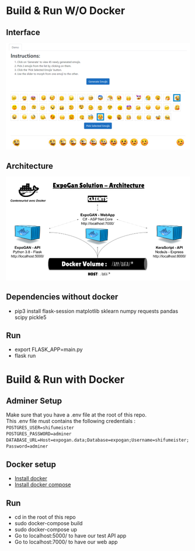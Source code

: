 # Build & Run W/O Docker

## Interface

![example](docs/app-dcgan-interpolation-1.png)

## Architecture

![architecture](docs/ExpoGanArchitecture.png)

## Dependencies without docker

* pip3 install flask-session matplotlib sklearn numpy requests pandas scipy pickle5

## Run

* export FLASK_APP=main.py  
* flask run

# Build & Run with Docker

## Adminer Setup

Make sure that you have a .env file at the root of this repo.  
This .env file must contains the following credentials :  
`POSTGRES_USER=shifumeister`  
`POSTGRES_PASSWORD=adminer`  
`DATABASE_URL=Host=expogan.data;Database=expogan;Username=shifumeister;Password=adminer`  

## Docker setup

* [Install docker](https://docs.docker.com/get-docker/)
* [Install docker compose](https://docs.docker.com/compose/install/)

## Run

* cd in the root of this repo
* sudo docker-compose build
* sudo docker-compose up
* Go to localhost:5000/ to have our test API app
* Go to localhost:7000/ to have our web app
